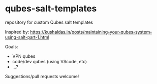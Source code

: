 # qubes-salt-templates
repository for custom Qubes salt templates

Inspired by: https://kushaldas.in/posts/maintaining-your-qubes-system-using-salt-part-1.html

Goals:
- VPN qubes
- code/dev qubes (using VScode, etc)
- ...?

Suggestions/pull requests welcome!